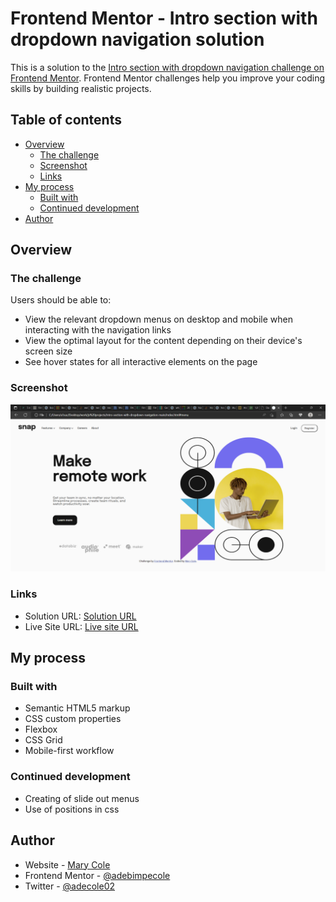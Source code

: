 # Frontend Mentor - Intro section with dropdown navigation solution

This is a solution to the [Intro section with dropdown navigation challenge on Frontend Mentor](https://www.frontendmentor.io/challenges/intro-section-with-dropdown-navigation-ryaPetHE5). Frontend Mentor challenges help you improve your coding skills by building realistic projects. 

## Table of contents

- [Overview](#overview)
  - [The challenge](#the-challenge)
  - [Screenshot](#screenshot)
  - [Links](#links)
- [My process](#my-process)
  - [Built with](#built-with)
  - [Continued development](#continued-development)
- [Author](#author)

## Overview

### The challenge

Users should be able to:

- View the relevant dropdown menus on desktop and mobile when interacting with the navigation links
- View the optimal layout for the content depending on their device's screen size
- See hover states for all interactive elements on the page

### Screenshot

![](images/screenshot.png)


### Links

- Solution URL: [Solution URL](https://your-solution-url.com)
- Live Site URL: [Live site URL](https://github.com/adebimpecole/intro-section-with-dropdown-navigation.git)

## My process

### Built with

- Semantic HTML5 markup
- CSS custom properties
- Flexbox
- CSS Grid
- Mobile-first workflow

### Continued development

- Creating of slide out menus
- Use of positions in css

## Author

- Website - [Mary Cole](https://delightful-lamington-a3efbd.netlify.app/)
- Frontend Mentor - [@adebimpecole](https://www.frontendmentor.io/profile/adebimpecole)
- Twitter - [@adecole02](https://twitter.com/adecole02)


